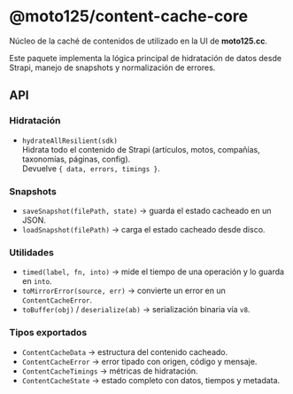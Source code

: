 # @moto125/content-cache-core

Núcleo de la caché de contenidos de utilizado en la UI de **moto125.cc**.  

Este paquete implementa la lógica principal de hidratación de datos desde Strapi, manejo de snapshots y normalización de errores.

## API

### Hidratación

- `hydrateAllResilient(sdk)`  
  Hidrata todo el contenido de Strapi (artículos, motos, compañías, taxonomías, páginas, config).  
  Devuelve `{ data, errors, timings }`.

### Snapshots

- `saveSnapshot(filePath, state)` → guarda el estado cacheado en un JSON.  
- `loadSnapshot(filePath)` → carga el estado cacheado desde disco.

### Utilidades

- `timed(label, fn, into)` → mide el tiempo de una operación y lo guarda en `into`.  
- `toMirrorError(source, err)` → convierte un error en un `ContentCacheError`.  
- `toBuffer(obj)` / `deserialize(ab)` → serialización binaria vía `v8`.  

### Tipos exportados

- `ContentCacheData` → estructura del contenido cacheado.  
- `ContentCacheError` → error tipado con origen, código y mensaje.  
- `ContentCacheTimings` → métricas de hidratación.  
- `ContentCacheState` → estado completo con datos, tiempos y metadata.  
